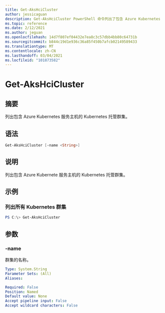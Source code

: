 ```yaml
---
title: Get-AksHciCluster
author: jessicaguan
description: Get-AksHciCluster PowerShell 命令列出了包含 Azure Kubernetes 服务主机的 Kubernetes 托管群集。
ms.topic: reference
ms.date: 2/12/2021
ms.author: jeguan
ms.openlocfilehash: 14d7f807ef04432e7ea8c3c57dbb4bb80c64731b
ms.sourcegitcommit: b844c19d1e936c36a85f450b7afcb02149589433
ms.translationtype: MT
ms.contentlocale: zh-CN
ms.lasthandoff: 03/04/2021
ms.locfileid: "101873582"
---
```

# <a name="get-akshcicluster"></a>Get-AksHciCluster

## <a name="synopsis"></a>摘要
列出包含 Azure Kubernetes 服务主机的 Kubernetes 托管群集。

## <a name="syntax"></a>语法

```powershell
Get-AksHciCluster [-name <String>]
```

## <a name="description"></a>说明
列出包含 Azure Kubernete 服务主机的 Kubernetes 托管群集。

## <a name="examples"></a>示例

### <a name="list-all-kubernetes-clusters"></a>列出所有 Kubernetes 群集
```powershell
PS C:\> Get-AksHciCluster
```

## <a name="parameters"></a>参数

### <a name="-name"></a>-name
群集的名称。

```yaml
Type: System.String
Parameter Sets: (All)
Aliases:

Required: False
Position: Named
Default value: None
Accept pipeline input: False
Accept wildcard characters: False
```
